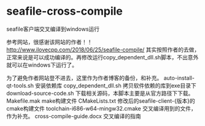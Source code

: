 # seafile-cross-compile
seafile客户端交叉编译到windows运行

参考网站，很感谢该网站的作者！！
http://www.ilovecpp.com/2018/06/25/seafile-compile/
其实按照作者的去做，正常来说是可以成功编译的。再修改运行copy_dependent_dll.sh脚本，不出意外就可以在windows下运行了。

为了避免作者网站登不进去，这里作为作者博客的备份，和补充。
auto-install-qt-tools.sh 安装依赖库
copy_dependent_dll.sh 拷贝软件依赖的库到exe目录下
download-source-code.sh 下载相关源码，本脚本主要是从官方路径下下载。
Makefile.mak make构建文件
CMakeLists.txt 修改后的seafile-client-{版本}的cmake构建文件
toolchain-i686-w64-mingw32.cmake 交叉编译用到的文件，作为补充。
cross-compile-guide.docx 交叉编译的指南
